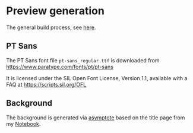 # Preview generation

The general build process, see [here](../../code/build#previews).

## PT Sans

The PT Sans font file `pt-sans_regular.ttf` is downloaded from https://www.paratype.com/fonts/pt/pt-sans

It is licensed under the SIL Open Font License, Version 1.1, available with a FAQ at https://scripts.sil.org/OFL

## Background

The background is generated via [asymptote](https://github.com/vectorgraphics/asymptote) based on the title page from my [Notebook](https://github.com/v--/notebook).
